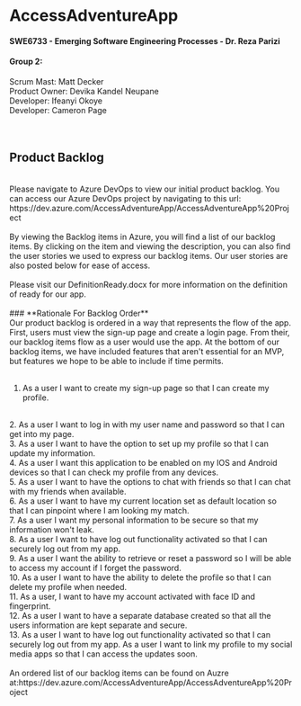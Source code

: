 # **AccessAdventureApp**
#### SWE6733 - Emerging Software Engineering Processes - Dr. Reza Parizi

#### **Group 2:**
Scrum Mast: Matt Decker  
Product Owner: Devika Kandel Neupane    
Developer: Ifeanyi Okoye   
Developer: Cameron Page  
<br>
<br>
## **Product Backlog**
<br>
Please navigate to Azure DevOps to view our initial product backlog. You can access our Azure DevOps project by navigating to this url: https://dev.azure.com/AccessAdventureApp/AccessAdventureApp%20Project  
<br>
<br>
By viewing the Backlog items in Azure, you will find a list of our backlog items. By clicking on the item and viewing the description, you can also find the user stories we used to express our backlog items. Our user stories are also posted below for ease of access.
<br>
<br>
Please visit our DefinitionReady.docx for more information on the definition of ready for our app. 
<br>
<br>
### **Rationale For Backlog Order**
<br>
Our product backlog is ordered in a way that represents the flow of the app. First, users must view the sign-up page and create a login page. From their, our backlog items flow as a user would use the app. At the bottom of our backlog items, we have included features that aren't essential for an MVP, but features we hope to be able to include if time permits.
<br>
<br>

1. As a user I want to create my sign-up page so that I can create my profile.
<br>
2. As a user I want to log in with my user name and password so that I can get into my page.
<br>
3. As a user I want to have the option to set up my profile so that I can update my information.  
<br>
4. As a user I want this application to be enabled on my IOS and Android devices so that I can check my profile from any devices.  
<br>
5. As a user I want to have the options to chat with friends so that I can chat with my friends when available. 
<br>
6. As a user I want to have my current location set as default location so that I can pinpoint where I am looking my match.  
<br>
7. As a user I want my personal information to be secure so that my information won't leak. 
<br>
8. As a user I want to have log out functionality activated so that I can securely log out from my app.
<br>
9. As a user I want the ability to retrieve or reset a password so I will be able to access my account if I forget the password.  
<br>
10. As a user I want to have the ability to delete the profile so that I can delete my profile when needed.  
<br>
11. As a user, I want to have my account activated with face ID and fingerprint.
<br>
12. As a user I want to have a separate database created so that all the users information are kept separate and secure.  
<br>
13. As a user I want to have log out functionality activated so that I can securely log out from my app. As a user I want to link my profile to my social media apps so that I can access the updates soon. 
<br>
<br>
An ordered list of our backlog items can be found on Auzre at:https://dev.azure.com/AccessAdventureApp/AccessAdventureApp%20Project
